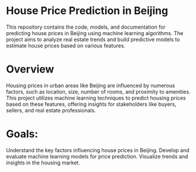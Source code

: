 # House Price Prediction in Beijing
This repository contains the code, models, and documentation for predicting house prices in Beijing using machine learning algorithms. The project aims to analyze real estate trends and build predictive models to estimate house prices based on various features.

# Overview
Housing prices in urban areas like Beijing are influenced by numerous factors, such as location, size, number of rooms, and proximity to amenities. This project utilizes machine learning techniques to predict housing prices based on these features, offering insights for stakeholders like buyers, sellers, and real estate professionals.

# Goals:
Understand the key factors influencing house prices in Beijing.
Develop and evaluate machine learning models for price prediction.
Visualize trends and insights in the housing market.

